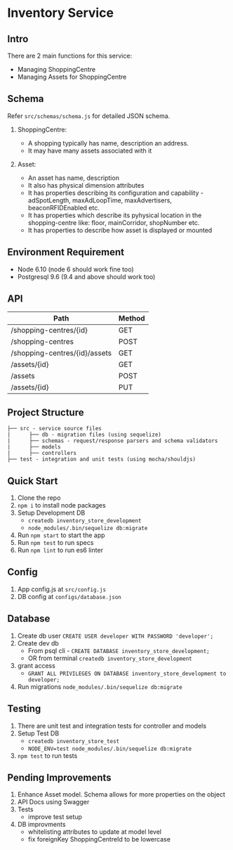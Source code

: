 # Inventory Service

## Intro

There are 2 main functions for this service:

-   Managing ShoppingCentre
-   Managing Assets for ShoppingCentre

## Schema

Refer `src/schemas/schema.js` for detailed JSON schema.

1. ShoppingCentre:
    - A shopping typically has name, description an address.
    - It may have many assets associated with it

2. Asset:
    - An asset has name, description
    - It also has physical dimension attributes
    - It has properties describing its configuration and capability - adSpotLength, maxAdLoopTime, maxAdvertisers, beaconRFIDEnabled etc.
    - It has properties which describe its pyhysical location in the shopping-centre like: floor, mainCorridor, shopNumber etc.
    - It has properties to describe how asset is displayed or mounted

## Environment Requirement

-   Node 6.10 (node 6 should work fine too)
-   Postgresql 9.6 (9.4 and above should work too)

## API

| Path                                                    | Method |
| ------------------------------------------------------- | ------ |
| /shopping-centres/{id}                                  | GET    |
| /shopping-centres                                       | POST   |
| /shopping-centres/{id}/assets                           | GET    |
| /assets/{id}                                            | GET    |
| /assets                                                 | POST   |
| /assets/{id}                                            | PUT    |


## Project Structure

```
├── src - service source files
|      ├── db - migration files (using sequelize)
|      ├── schemas - request/response parsers and schema validators
|      ├── models
|      ├── controllers
├── test - integration and unit tests (using mocha/shouldjs)
```

## Quick Start

1. Clone the repo
2. `npm i` to install node packages
3. Setup Development DB
    - `createdb inventory_store_development`
    - `node_modules/.bin/sequelize db:migrate`
4. Run `npm start` to start the app
5. Run `npm test` to run specs
6. Run `npm lint` to run es6 linter

## Config
1. App config.js at `src/config.js`
2. DB config at `configs/database.json`

## Database

1. Create db user `CREATE USER developer WITH PASSWORD 'developer';`
2. Create dev db
    - From psql cli - `CREATE DATABASE inventory_store_development;`
    - OR from terminal `createdb inventory_store_development`
3. grant access
    - `GRANT ALL PRIVILEGES ON DATABASE inventory_store_development to developer;`
4. Run migrations `node_modules/.bin/sequelize db:migrate`

## Testing

1. There are unit test and integration tests for controller and models
2. Setup Test DB
    - `createdb inventory_store_test`
    - `NODE_ENV=test node_modules/.bin/sequelize db:migrate`
3. `npm test` to run tests

## Pending Improvements
1. Enhance Asset model. Schema allows for more properties on the object
2. API Docs using Swagger
3. Tests
     - improve test setup
4. DB improvments
    - whitelisting attributes to update at model level
    - fix foreignKey ShoppingCentreId to be lowercase
